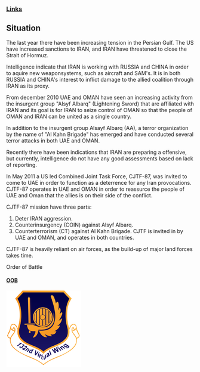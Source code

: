 ### [Links](/Docs/Links.md) 





## Situation
The last year there have been increasing tension in the Persian Gulf. The US have increased sanctions to IRAN, and IRAN have threatened to close the Strait of Hormuz.

Intelligence indicate that IRAN is working with RUSSIA and CHINA in order to aquire new weaponsystems, such as aircraft and SAM's. It is in both RUSSIA and CHINA's interest to inflict damage to the allied coalition through IRAN as its proxy.

From december 2010 UAE and OMAN have seen an increasing activity from the insurgent group "Alsyf Albarq" (Lightening Sword) that are affiliated with IRAN and its goal is for IRAN to seize control of OMAN so that the people of OMAN and IRAN can be united as a single country.

In addition to the insurgent group Alsayf Albarq (AA), a terror organization by the name of "Al Kahn Brigade" has emerged and have conducted several terror attacks in both UAE and OMAN.

Recently there have been indications that IRAN are preparing a offensive, but currently, intelligence do not have any good assessments based on lack of reporting.


In May 2011 a US led Combined Joint Task Force, CJTF-87, was invited to come to UAE in order to function as a deterrence for any Iran provocations. CJTF-87 operates in UAE and OMAN in order to reassurce the people of UAE and Oman that the allies is on their side of the conflict.

CJTF-87 mission have three parts:
1. Deter IRAN aggression.
2. Counterinsurgency (COIN) against Alsyf Albarq.
3. Counterterrorism (CT) against Al Kahn Brigade.
CJTF is invited in by UAE and OMAN, and operates in both countries.

CJTF-87 is heavily reliant on air forces, as the build-up of major land forces takes time.


Order of Battle
#### [OOB](/Docs/OOB.md) 



![132nd Logo](/Images/132ndLogosmall.png)
